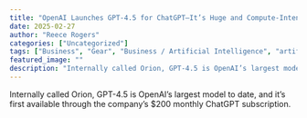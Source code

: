 ```yaml
---
title: "OpenAI Launches GPT-4.5 for ChatGPT—It’s Huge and Compute-Intensive"
date: 2025-02-27
author: "Reece Rogers"
categories: ["Uncategorized"]
tags: ["Business", "Gear", "Business / Artificial Intelligence", "artificial intelligence", "machine learning", "algorithms", "software", "OpenAI", "ChatGPT", "Data Hungry"]
featured_image: ""
description: "Internally called Orion, GPT-4.5 is OpenAI’s largest model to date, and it’s first available through the company’s $200 monthly ChatGPT subscription...."
---
```


Internally called Orion, GPT-4.5 is OpenAI’s largest model to date, and it’s first available through the company’s $200 monthly ChatGPT subscription.
